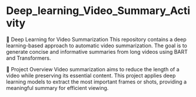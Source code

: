 # Deep_learning_Video_Summary_Activity
🎥 Deep Learning for Video Summarization
This repository contains a deep learning-based approach to automatic video summarization. The goal is to generate concise and informative summaries from long videos using BART and Transformers.

🧠 Project Overview
Video summarization aims to reduce the length of a video while preserving its essential content. This project applies deep learning models to extract the most important frames or shots, providing a meaningful summary for efficient viewing.
